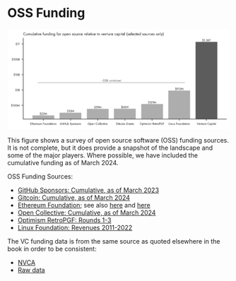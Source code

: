 # OSS Funding

![](./oss_funding.png)

This figure shows a survey of open source software (OSS) funding sources. It is not complete, but it does provide a snapshot of the landscape and some of the major players. Where possible, we have included the cumulative funding as of March 2024.

OSS Funding Sources:
- [GitHub Sponsors: Cumulative, as of March 2023](https://github.blog/2023-04-04-whats-new-with-github-sponsors)
- [Gitcoin: Cumulative, as of March 2024](https://impact.gitcoin.co/)
- [Ethereum Foundation](https://practicalpluralism.github.io/); see also [here](https://blog.ethereum.org/2023/06/15/allocation-update-q1-23) and [here](https://blog.ethereum.org/2023/08/15/allocation-update-q2-23) 
- [Open Collective: Cumulative, as of March 2024](https://blog.opencollective.com/fiscal-sponsors-we-need-you/)
- [Optimism RetroPGF: Rounds 1-3](https://community.optimism.io/docs/governance/retropgf-3/)
- [Linux Foundation: Revenues 2011-2022](https://projects.propublica.org/nonprofits/organizations/460503801)

The VC funding data is from the same source as quoted elsewhere in the book in order to be consistent:
- [NVCA](https://nvca.org/pitchbook-nvca-venture-monitor/)
- [Raw data](https://nvca.org/wp-content/uploads/2024/01/Q4_2023_PitchBook-NVCA_Venture_Monitor_Summary_XLS.xlsx)